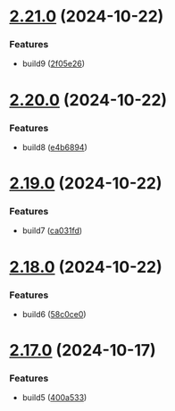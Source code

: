 # [2.21.0](https://github.com/elobytesoftware/SemVerAuto/compare/v2.20.0...v2.21.0) (2024-10-22)


### Features

* build9 ([2f05e26](https://github.com/elobytesoftware/SemVerAuto/commit/2f05e26ec0a23c20292b116c432ef18543d03881))



# [2.20.0](https://github.com/elobytesoftware/SemVerAuto/compare/v2.19.0...v2.20.0) (2024-10-22)


### Features

* build8 ([e4b6894](https://github.com/elobytesoftware/SemVerAuto/commit/e4b6894ebf0967a90a0575c87c181cc8f8c38220))



# [2.19.0](https://github.com/elobytesoftware/SemVerAuto/compare/v2.18.0...v2.19.0) (2024-10-22)


### Features

* build7 ([ca031fd](https://github.com/elobytesoftware/SemVerAuto/commit/ca031fda377ef376aad62c32e5dbcec8ba580d5f))



# [2.18.0](https://github.com/elobytesoftware/SemVerAuto/compare/v2.17.0...v2.18.0) (2024-10-22)


### Features

* build6 ([58c0ce0](https://github.com/elobytesoftware/SemVerAuto/commit/58c0ce046a0aee7cf1cfe8223f4092b820322885))



# [2.17.0](https://github.com/elobytesoftware/SemVerAuto/compare/v2.16.0...v2.17.0) (2024-10-17)


### Features

* build5 ([400a533](https://github.com/elobytesoftware/SemVerAuto/commit/400a533c992f8fb7a77dc519e9421a3a56b3122e))



